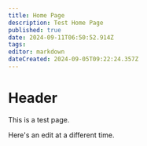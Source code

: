 ```yaml
---
title: Home Page
description: Test Home Page
published: true
date: 2024-09-11T06:50:52.914Z
tags: 
editor: markdown
dateCreated: 2024-09-05T09:22:24.357Z
---
```


# Header

This is a test page.

Here's an edit at a different time.